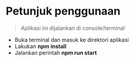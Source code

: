 # Petunjuk penggunaan

> Aplikasi ini dijalankan di console/terminal
- Buka terminal dan masuk ke direktori aplikasi
- Lakukan **npm install**
- Jalankan perintah **npm run start**